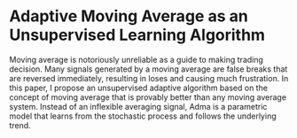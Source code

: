 # Adaptive Moving Average as an Unsupervised Learning Algorithm

Moving average is notoriously unreliable as a guide to making trading decision. Many signals generated by a moving average are false breaks that are reversed immediately, resulting in loses and causing much frustration. In this paper, I propose an unsupervised adaptive algorithm based on the concept of moving average that is provably better than any moving average system. Instead of an inflexible averaging signal, Adma is a parametric model that learns from the stochastic process and follows the underlying trend. 


